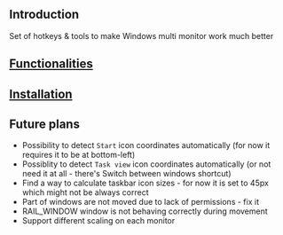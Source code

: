 ## Introduction
Set of hotkeys & tools to make Windows multi monitor work much better

## [Functionalities](./release/README#functionalities)
## [Installation](./release/README#installation)

## Future plans
- Possibility to detect `Start` icon coordinates automatically (for now it requires it to be at bottom-left)
- Possiblity to detect `Task view` icon coordinates automatically (or not need it at all - there's Switch between windows shortcut)
- Find a way to calculate taskbar icon sizes - for now it is set to 45px which might not be always correct
- Part of windows are not moved due to lack of permissions - fix it
- RAIL_WINDOW window is not behaving correctly during movement
- Support different scaling on each monitor